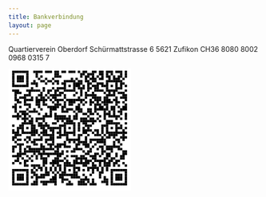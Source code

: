 ```yaml
---
title: Bankverbindung
layout: page
---
```



Quartierverein Oberdorf
Schürmattstrasse 6
5621 Zufikon
CH36 8080 8002 0968 0315 7

![image](/assets/img/qrcode.png)